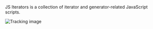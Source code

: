 JS Iterators is a collection of iterator and generator-related JavaScript scripts.


![Tracking image](https://in.getclicky.com/212712ns.gif)
